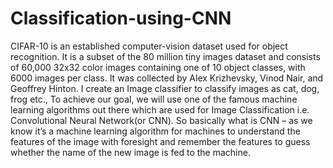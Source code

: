 # Classification-using-CNN
CIFAR-10  is an established computer-vision dataset used for object recognition. It is a subset of the 80 million tiny images dataset and consists of 60,000 32x32 color images containing one of 10 object classes, with 6000 images per class. It was collected by Alex Krizhevsky, Vinod Nair, and Geoffrey Hinton. I create an Image classifier to classify images as cat, dog, frog etc., To achieve our goal, we will use one of the famous machine learning algorithms out there which are used for Image Classification i.e. Convolutional Neural Network(or CNN). So basically what is CNN – as we know it’s a machine learning algorithm for machines to understand the features of the image with foresight and remember the features to guess whether the name of the new image is fed to the machine. 

